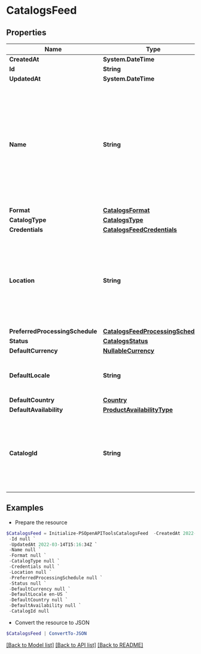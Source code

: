 # CatalogsFeed
## Properties

Name | Type | Description | Notes
------------ | ------------- | ------------- | -------------
**CreatedAt** | **System.DateTime** |  | [optional] 
**Id** | **String** |  | [optional] 
**UpdatedAt** | **System.DateTime** |  | [optional] 
**Name** | **String** | A human-friendly name associated to a given feed. This value is currently nullable due to historical reasons. It is expected to become non-nullable in the future. | 
**Format** | [**CatalogsFormat**](CatalogsFormat.md) |  | 
**CatalogType** | [**CatalogsType**](CatalogsType.md) |  | 
**Credentials** | [**CatalogsFeedCredentials**](CatalogsFeedCredentials.md) |  | 
**Location** | **String** | The URL where a feed is available for download. This URL is what Pinterest will use to download a feed for processing. | 
**PreferredProcessingSchedule** | [**CatalogsFeedProcessingSchedule**](CatalogsFeedProcessingSchedule.md) |  | 
**Status** | [**CatalogsStatus**](CatalogsStatus.md) |  | 
**DefaultCurrency** | [**NullableCurrency**](NullableCurrency.md) |  | 
**DefaultLocale** | **String** | The locale used within a feed for product descriptions. | 
**DefaultCountry** | [**Country**](Country.md) |  | 
**DefaultAvailability** | [**ProductAvailabilityType**](ProductAvailabilityType.md) |  | 
**CatalogId** | **String** | Catalog id pertaining to the feed. If not provided, feed will use a default catalog based on type. | 

## Examples

- Prepare the resource
```powershell
$CatalogsFeed = Initialize-PSOpenAPIToolsCatalogsFeed  -CreatedAt 2022-03-14T15:15:22Z `
 -Id null `
 -UpdatedAt 2022-03-14T15:16:34Z `
 -Name null `
 -Format null `
 -CatalogType null `
 -Credentials null `
 -Location null `
 -PreferredProcessingSchedule null `
 -Status null `
 -DefaultCurrency null `
 -DefaultLocale en-US `
 -DefaultCountry null `
 -DefaultAvailability null `
 -CatalogId null
```

- Convert the resource to JSON
```powershell
$CatalogsFeed | ConvertTo-JSON
```

[[Back to Model list]](../README.md#documentation-for-models) [[Back to API list]](../README.md#documentation-for-api-endpoints) [[Back to README]](../README.md)

